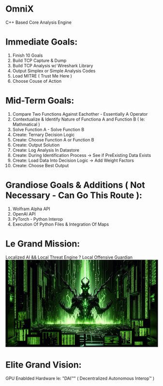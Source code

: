 # OmniX
 C++ Based Core Analysis Engine

# Immediate Goals:
1. Finish 10 Goals
2. Build TCP Capture & Dump
3. Build TCP Analysis w/ Wireshark Library
4. Output Simplex or Simple Analysis Codes
5. Load MITRE ( Trust Me Here )
6. Choose Couse of Action

# Mid-Term Goals:
1. Compare Two Functions Against Eachother - Essentially A <vs> Operator
2. Contextualize & Identify Nature of Functiona A and Function B ( Ie: Mathmatical )
3. Solve Function A - Solve Function B
4. Create: Ternary Decision Logic
5. Create: Choose Function A or Function B
6. Create: Output Solution
7. Create: Log Analysis In Datastore
8. Create: During Identification Process -> See if PreExisting Data Exists
9. Create: Load Data Into Decision Logic -> Add Weight Factors
10. Create: Choose Best Output

# Grandiose Goals & Additions ( Not Necessary - Can Go This Route ):
1. Wolfram Alpha API
2. OpenAI API
3. PyTorch - Python Interop
4. Execution Of Python Files & Integration Of Maps

# Le Grand Mission:
Localized AI && Local Threat Engine ? Local Offensive Guardian
![Le Dragon Rogue](https://github.com/NyxCipher/OmniX-Core-Experiment/blob/main/LeDragonRogue.jpg?raw=true)

# Elite Grand Vision:
GPU Enablded Hardware Ie: "DAI™" ( Decentralized Autonomous Interop™ )
